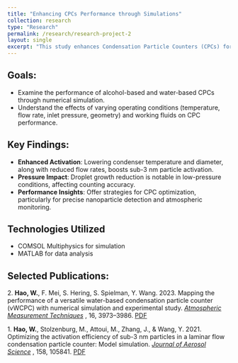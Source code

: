 ```yaml
---
title: "Enhancing CPCs Performance through Simulations"
collection: research
type: "Research"
permalink: /research/research-project-2
layout: single
excerpt: "This study enhances Condensation Particle Counters (CPCs) for sub-3 nm particle detection, using COMSOL coupled with MATLAB simulations to investigate the effects of operating conditions on its activation and droplet growth. Key strategies include lowering condenser temperature, reducing tube diameter, and optimizing flow rates, particularly under low-pressure scenarios, to improve particle activation and counting efficiency. These findings guide future CPC improvements for precise aerosol monitoring."
---
```


## Goals:
- Examine the performance of alcohol-based and water-based CPCs through numerical simulation.
- Understand the effects of varying operating conditions (temperature, flow rate, inlet pressure, geometry) and working fluids on CPC performance.

## Key Findings:
- **Enhanced Activation**: Lowering condenser temperature and diameter, along with reduced flow rates, boosts sub-3 nm particle activation.
- **Pressure Impact**: Droplet growth reduction is notable in low-pressure conditions, affecting counting accuracy.
- **Performance Insights**: Offer strategies for CPC optimization, particularly for precise nanoparticle detection and atmospheric monitoring.

## Technologies Utilized
- COMSOL Multiphysics for simulation
- MATLAB for data analysis

## Selected Publications:
2\. **Hao, W.**, F. Mei, S. Hering, S. Spielman, Y. Wang. 2023. Mapping the performance of a versatile water-based condensation particle counter (vWCPC) with numerical simulation and experimental study. [*Atmospheric Measurement Techniques*](https://amt.copernicus.org/articles/16/3973/2023/) , 16, 3973–3986. [PDF](https://davidhao1994.github.io/weixinghao.github.io/files/Publication_9.pdf)

1\. **Hao, W.**, Stolzenburg, M., Attoui, M., Zhang, J., & Wang, Y. 2021. Optimizing the activation efficiency of sub-3 nm particles in a laminar flow condensation particle counter: Model simulation. [*Journal of Aerosol Science*](https://www.sciencedirect.com/science/article/pii/S0021850221005723) , 158, 105841. [PDF](https://davidhao1994.github.io/weixinghao.github.io/files/Publication_3.pdf)
